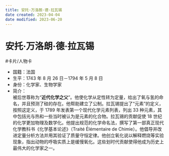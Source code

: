 ```yaml
---
title: 安托·万洛朗·德·拉瓦锡
date created: 2023-04-04
date modified: 2023-06-20
---
```


# 安托·万洛朗·德·拉瓦锡

#卡片/人物卡

- 国籍：法国
- 生平：1743 年 8 月 26 日－1794 年 5 月 8 日
- 身份：化学家、生物学家
- 简介：  
  被后世尊称为“**近代化学之父**”。他使化学从定性转为定量，给出了氧与氢的命名，并且预测了硅的存在。他帮助建立了公制。拉瓦锡提出了“元素”的定义，按照这定义，于 1789 年发表第一个现代化学元素列表，列出 33 种元素，其中包括光与热和一些当时被认为是元素的化合物。拉瓦锡的贡献促使 18 世纪的化学更加物理及数学化。他提出规范的化学命名法，撰写了第一部真正现代化学教科书《化学基本论述》（Traité Élémentaire de Chimie）。他倡导并改进定量分析方法并用其验证了质量守恒定律。他创立氧化说以解释燃烧等实验现象，指出动物的呼吸实质上是缓慢氧化。这些划时代贡献使得他成为历史上最伟大的化学家之一。
